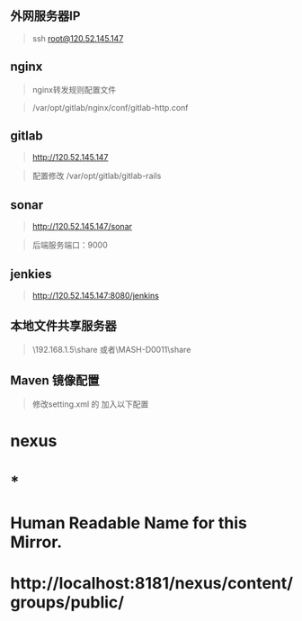 
外网服务器IP
--------------------------
>ssh root@120.52.145.147

nginx
--------------------------
>nginx转发规则配置文件

>/var/opt/gitlab/nginx/conf/gitlab-http.conf

gitlab
--------------------------
>http://120.52.145.147

>配置修改 /var/opt/gitlab/gitlab-rails

sonar
--------------------------
>http://120.52.145.147/sonar

>后端服务端口：9000

jenkies
--------------------------
>http://120.52.145.147:8080/jenkins

本地文件共享服务器 
--------------------------
>\\192.168.1.5\share
>或者\\MASH-D0011\share

Maven 镜像配置
--------------------------
> 修改setting.xml 的<mirrors> 加入以下配置
#   <mirror>
#      <id>nexus</id>
#      <mirrorOf>*</mirrorOf>
#      <name>Human Readable Name for this Mirror.</name>
#      <url>http://localhost:8181/nexus/content/groups/public/</url>
#   </mirror>

